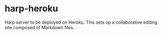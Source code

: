 # harp-heroku
Harp server to be deployed on Heroku. This sets up a collaborative editing site composed of Markdown files.
